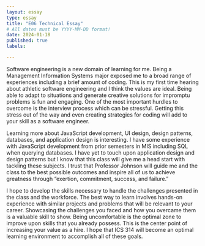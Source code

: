 ```yaml
---
layout: essay
type: essay
title: "E06 Technical Essay"
# All dates must be YYYY-MM-DD format!
date: 2024-01-18
published: true
labels:

---
```

Software engineering is a new domain of learning for me. Being a Management Information Systems major exposed me to a broad range of experiences including a brief amount of coding. This is my first time hearing about athletic software engineering and I think the values are ideal. Being able to adapt to situations and generate creative solutions for impromptu problems is fun and engaging. One of the most important hurdles to overcome is the interview process which can be stressful. Getting this stress out of the way and even creating strategies for coding will add to your skill as a software engineer.

Learning more about JavaScript development, UI design, design patterns, databases, and application design is interesting. I have some experience with JavaScript development from prior semesters in MIS including SQL when querying databases. I have yet to touch upon application design and design patterns but I know that this class will give me a head start with tackling these subjects. I trust that Professor Johnson will guide me and the class to the best possible outcomes and inspire all of us to achieve greatness through “exertion, commitment, success, and failure.”

I hope to develop the skills necessary to handle the challenges presented in the class and the workforce. The best way to learn involves hands-on experience with similar projects and problems that will be relevant to your career. Showcasing the challenges you faced and how you overcame them is a valuable skill to show. Being uncomfortable is the optimal zone to improve upon skills that you already possess. This is the center point of increasing your value as a hire. I hope that ICS 314 will become an optimal learning environment to accomplish all of these goals.
